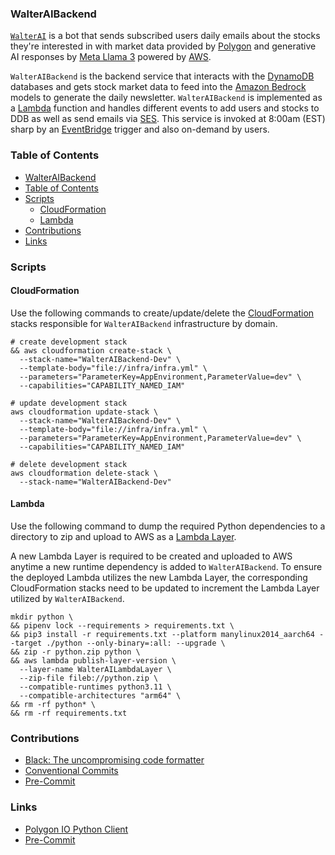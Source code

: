 ### WalterAIBackend

[`WalterAI`](`https://walterai.io`) is a bot that sends subscribed users daily emails about the stocks they're interested in with market data provided by [Polygon](https://polygon.io/) and generative AI responses by [Meta Llama 3](https://ai.meta.com/blog/meta-llama-3/) powered by [AWS](https://aws.amazon.com/).

`WalterAIBackend` is the backend service that interacts with the [DynamoDB](https://aws.amazon.com/dynamodb/) databases and gets stock market data to feed into the [Amazon Bedrock](https://aws.amazon.com/bedrock/) models to generate the daily newsletter. `WalterAIBackend` is implemented as a [Lambda](https://aws.amazon.com/lambda/) function and handles different events to add users and stocks to DDB as well as send emails via [SES](https://aws.amazon.com/ses/). This service is invoked at 8:00am (EST) sharp by an [EventBridge](https://aws.amazon.com/eventbridge/) trigger and also on-demand by users.

### Table of Contents

- [WalterAIBackend](#walteraibackend)
- [Table of Contents](#table-of-contents)
- [Scripts](#scripts)
  - [CloudFormation](#cloudformation)
  - [Lambda](#lambda)
- [Contributions](#contributions)
- [Links](#links)


### Scripts

#### CloudFormation

Use the following commands to create/update/delete the [CloudFormation](https://aws.amazon.com/cloudformation/) stacks responsible for `WalterAIBackend` infrastructure by domain.

```
# create development stack
&& aws cloudformation create-stack \
  --stack-name="WalterAIBackend-Dev" \
  --template-body="file://infra/infra.yml" \
  --parameters="ParameterKey=AppEnvironment,ParameterValue=dev" \
  --capabilities="CAPABILITY_NAMED_IAM"

# update development stack
aws cloudformation update-stack \
  --stack-name="WalterAIBackend-Dev" \
  --template-body="file://infra/infra.yml" \
  --parameters="ParameterKey=AppEnvironment,ParameterValue=dev" \
  --capabilities="CAPABILITY_NAMED_IAM"

# delete development stack
aws cloudformation delete-stack \
  --stack-name="WalterAIBackend-Dev"
```

#### Lambda

Use the following command to dump the required Python dependencies to a directory to zip and upload to AWS as a [Lambda Layer](https://docs.aws.amazon.com/lambda/latest/dg/chapter-layers.html).

A new Lambda Layer is required to be created and uploaded to AWS anytime a new runtime dependency is added to `WalterAIBackend`. To ensure the deployed Lambda utilizes the new Lambda Layer, the corresponding CloudFormation stacks need to be updated to increment the Lambda Layer utilized by `WalterAIBackend`. 

```
mkdir python \
&& pipenv lock --requirements > requirements.txt \
&& pip3 install -r requirements.txt --platform manylinux2014_aarch64 --target ./python --only-binary=:all: --upgrade \
&& zip -r python.zip python \
&& aws lambda publish-layer-version \
  --layer-name WalterAILambdaLayer \
  --zip-file fileb://python.zip \
  --compatible-runtimes python3.11 \
  --compatible-architectures "arm64" \
&& rm -rf python* \
&& rm -rf requirements.txt
```

### Contributions

* [Black: The uncompromising code formatter](https://black.readthedocs.io/en/stable/)
* [Conventional Commits](https://www.conventionalcommits.org/en/v1.0.0/)
* [Pre-Commit](https://github.com/pre-commit/pre-commit)


### Links

* [Polygon IO Python Client](https://github.com/polygon-io/client-python)
* [Pre-Commit](https://github.com/pre-commit/pre-commit)